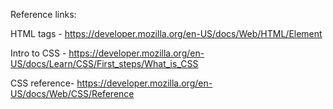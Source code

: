Reference links:

HTML tags - https://developer.mozilla.org/en-US/docs/Web/HTML/Element

Intro to CSS - https://developer.mozilla.org/en-US/docs/Learn/CSS/First_steps/What_is_CSS

CSS reference- https://developer.mozilla.org/en-US/docs/Web/CSS/Reference

